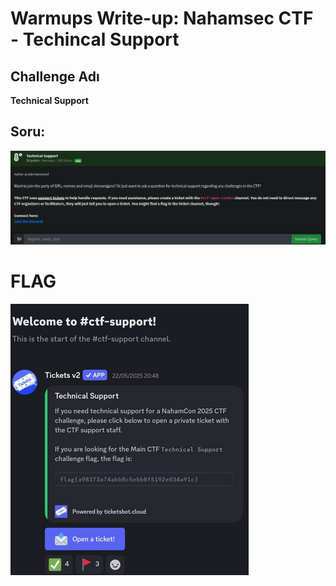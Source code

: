 # Warmups Write-up: Nahamsec CTF - Techincal Support

##  Challenge Adı
**Technical Support**

## Soru:
![image 9](simage-9.png)

# FLAG
![image 8](simage-8.png)